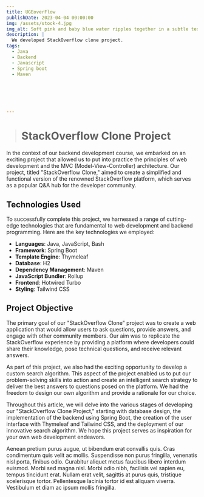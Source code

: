 ```yaml
---
title: UGEoverFlow
publishDate: 2023-04-04 00:00:00
img: /assets/stock-4.jpg
img_alt: Soft pink and baby blue water ripples together in a subtle texture.
description: |
  We developed StackOverflow clone project.
tags:
  - Java
  - Backend
  - Javascript
  - Spring boot
  - Maven






---
```


># StackOverflow Clone Project

In the context of our backend development course, we embarked on an exciting project that allowed us to put into practice the principles of web development and the MVC (Model-View-Controller) architecture. Our project, titled "StackOverflow Clone," aimed to create a simplified and functional version of the renowned StackOverflow platform, which serves as a popular Q&A hub for the developer community.

## Technologies Used

To successfully complete this project, we harnessed a range of cutting-edge technologies that are fundamental to web development and backend programming. Here are the key technologies we employed:

- **Languages**: Java, JavaScript, Bash
- **Framework**: Spring Boot
- **Template Engine**: Thymeleaf
- **Database**: H2
- **Dependency Management**: Maven
- **JavaScript Bundler**: Rollup
- **Frontend**: Hotwired Turbo
- **Styling**: Tailwind CSS

## Project Objective

The primary goal of our "StackOverflow Clone" project was to create a web application that would allow users to ask questions, provide answers, and engage with other community members. Our aim was to replicate the StackOverflow experience by providing a platform where developers could share their knowledge, pose technical questions, and receive relevant answers.

As part of this project, we also had the exciting opportunity to develop a custom search algorithm. This aspect of the project enabled us to put our problem-solving skills into action and create an intelligent search strategy to deliver the best answers to questions posed on the platform. We had the freedom to design our own algorithm and provide a rationale for our choice.

Throughout this article, we will delve into the various stages of developing our "StackOverflow Clone Project," starting with database design, the implementation of the backend using Spring Boot, the creation of the user interface with Thymeleaf and Tailwind CSS, and the deployment of our innovative search algorithm. We hope this project serves as inspiration for your own web development endeavors.

Aenean pretium purus augue, ut bibendum erat convallis quis. Cras condimentum quis velit ac mollis. Suspendisse non purus fringilla, venenatis nisl porta, finibus odio. Curabitur aliquet metus faucibus libero interdum euismod. Morbi sed magna nisl. Morbi odio nibh, facilisis vel sapien eu, tempus tincidunt erat. Nullam erat velit, sagittis at purus quis, tristique scelerisque tortor. Pellentesque lacinia tortor id est aliquam viverra. Vestibulum et diam ac ipsum mollis fringilla.
